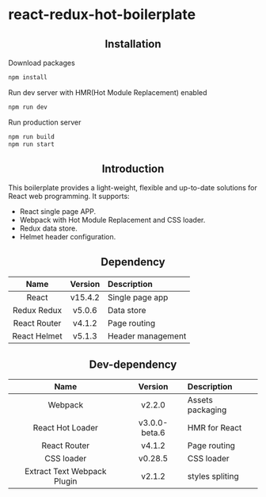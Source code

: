 # react-redux-hot-boilerplate

<h2 align="center">Installation</h2>

Download packages

```bash
npm install
```

Run dev server with HMR(Hot Module Replacement) enabled

```bash
npm run dev
```

Run production server

```bash
npm run build
npm run start
```

<h2 align="center">Introduction</h2>

This boilerplate provides a light-weight, flexible and up-to-date solutions for React web programming. It supports:

* React single page APP.
* Webpack with Hot Module Replacement and CSS loader.
* Redux data store.
* Helmet header configuration.

<h2 align="center">Dependency</h2>

|Name|Version|Description|
|:--:|:----:|:----------|
|React|v15.4.2|Single page app|
|Redux Redux|v5.0.6|Data store|
|React Router|v4.1.2|Page routing|
|React Helmet|v5.1.3|Header management|

<h2 align="center">Dev-dependency</h2>

|Name|Version|Description|
|:--:|:----:|:----------|
|Webpack|v2.2.0|Assets packaging|
|React Hot Loader|v3.0.0-beta.6|HMR for React|
|React Router|v4.1.2|Page routing|
|CSS loader|v0.28.5|CSS loader|
|Extract Text Webpack Plugin|v2.1.2|styles spliting|
